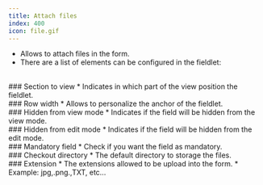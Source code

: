 ```yaml
---
title: Attach files
index: 400
icon: file.gif
---
```

* Allows to attach files in the form.
* There are a list of elements can be configured in the fieldlet:

<br />
### Section to view
* Indicates in which part of the view position the fieldlet.

<br />
### Row width
* Allows to personalize the anchor of the fieldlet.

<br />
### Hidden from view mode
* Indicates if the field will be hidden from the view mode.

<br />
### Hidden from edit mode
* Indicates if the field will be hidden from the edit mode.

<br />
### Mandatory field
* Check if you want the field as mandatory.

<br />
### Checkout directory
* The default directory to storage the files.

<br />
### Extension
* The extensions allowed to be upload into the form.
* Example: jpg,.png.,TXT, etc...
